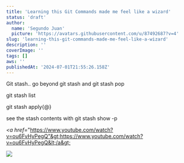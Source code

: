 ```yaml
---
title: 'Learning this Git Commands made me feel like a wizard'
status: 'draft'
author:
  name: 'Segundo Juan'
  picture: 'https://avatars.githubusercontent.com/u/87492687?v=4'
slug: 'learning-this-git-commands-made-me-feel-like-a-wizard'
description: ''
coverImage: ''
tags: []
aws: ''
publishedAt: '2024-07-01T21:55:26.158Z'
---
```


Git stash.. go beyond git stash and git stash pop

git stash list

git stash apply{@}

see the stash contents with git stash show -p

*&lt;a href=*"<https://www.youtube.com/watch?v=ou6FvHyPegQ"&gt;https://www.youtube.com/watch?v=ou6FvHyPegQ&lt;/a&gt;>

![](/images/screenshot-from-2024-07-01-22-57-30-c2MT.png)